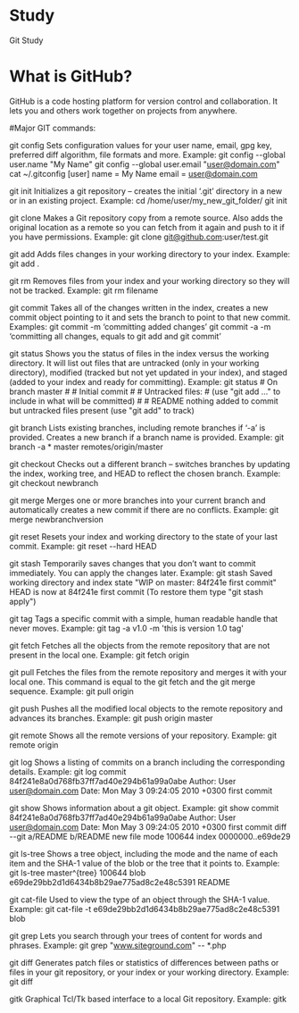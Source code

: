 # Study
Git Study

# What is GitHub?
 GitHub is a code hosting platform for version control and collaboration. It lets you and others work together on projects from anywhere.

#Major GIT commands:

git config
Sets configuration values for your user name, email, gpg key, preferred diff algorithm, file formats and more. Example: git config --global user.name "My Name" git config --global user.email "user@domain.com" cat ~/.gitconfig [user] name = My Name email = user@domain.com

git init
Initializes a git repository – creates the initial ‘.git’ directory in a new or in an existing project. Example: cd /home/user/my_new_git_folder/ git init

git clone
Makes a Git repository copy from a remote source. Also adds the original location as a remote so you can fetch from it again and push to it if you have permissions. Example: git clone git@github.com:user/test.git

git add
Adds files changes in your working directory to your index. Example: git add .

git rm
Removes files from your index and your working directory so they will not be tracked. Example: git rm filename

git commit
Takes all of the changes written in the index, creates a new commit object pointing to it and sets the branch to point to that new commit. Examples: git commit -m ‘committing added changes’ git commit -a -m ‘committing all changes, equals to git add and git commit’

git status
Shows you the status of files in the index versus the working directory. It will list out files that are untracked (only in your working directory), modified (tracked but not yet updated in your index), and staged (added to your index and ready for committing). Example: git status # On branch master # # Initial commit # # Untracked files: # (use "git add <file>..." to include in what will be committed) # # README nothing added to commit but untracked files present (use "git add" to track)

git branch
Lists existing branches, including remote branches if ‘-a’ is provided. Creates a new branch if a branch name is provided. Example: git branch -a * master remotes/origin/master

git checkout
Checks out a different branch – switches branches by updating the index, working tree, and HEAD to reflect the chosen branch. Example: git checkout newbranch

git merge
Merges one or more branches into your current branch and automatically creates a new commit if there are no conflicts. Example: git merge newbranchversion

git reset
Resets your index and working directory to the state of your last commit. Example: git reset --hard HEAD

git stash
Temporarily saves changes that you don’t want to commit immediately. You can apply the changes later. Example: git stash Saved working directory and index state "WIP on master: 84f241e first commit" HEAD is now at 84f241e first commit (To restore them type "git stash apply")

git tag
Tags a specific commit with a simple, human readable handle that never moves. Example: git tag -a v1.0 -m 'this is version 1.0 tag'

git fetch
Fetches all the objects from the remote repository that are not present in the local one. Example: git fetch origin

git pull
Fetches the files from the remote repository and merges it with your local one. This command is equal to the git fetch and the git merge sequence. Example: git pull origin

git push
Pushes all the modified local objects to the remote repository and advances its branches. Example: git push origin master

git remote
Shows all the remote versions of your repository. Example: git remote origin

git log
Shows a listing of commits on a branch including the corresponding details. Example: git log commit 84f241e8a0d768fb37ff7ad40e294b61a99a0abe Author: User <user@domain.com> Date: Mon May 3 09:24:05 2010 +0300 first commit

git show
Shows information about a git object. Example: git show commit 84f241e8a0d768fb37ff7ad40e294b61a99a0abe Author: User <user@domain.com> Date: Mon May 3 09:24:05 2010 +0300 first commit diff --git a/README b/README new file mode 100644 index 0000000..e69de29

git ls-tree
Shows a tree object, including the mode and the name of each item and the SHA-1 value of the blob or the tree that it points to. Example: git ls-tree master^{tree} 100644 blob e69de29bb2d1d6434b8b29ae775ad8c2e48c5391 README

git cat-file
Used to view the type of an object through the SHA-1 value. Example: git cat-file -t e69de29bb2d1d6434b8b29ae775ad8c2e48c5391 blob

git grep
Lets you search through your trees of content for words and phrases. Example: git grep "www.siteground.com" -- *.php

git diff
Generates patch files or statistics of differences between paths or files in your git repository, or your index or your working directory. Example: git diff

gitk
Graphical Tcl/Tk based interface to a local Git repository. Example: gitk
